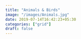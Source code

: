 ```yaml
---
title: "Animals & Birds"
image: "/images/Animals.jpg"
date: 2019-07-14T16:42:23+05:30
categories: ["grid"]
draft: false
---
```


